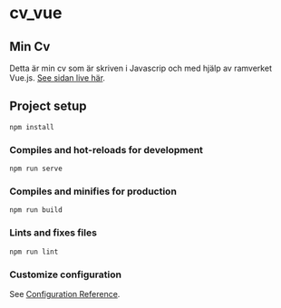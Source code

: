 # cv_vue

## Min Cv

Detta är min cv som är skriven i Javascrip och med hjälp av ramverket Vue.js.
[See sidan live här](https://therese-cv.web.app/).

## Project setup

```
npm install
```

### Compiles and hot-reloads for development

```
npm run serve
```

### Compiles and minifies for production

```
npm run build
```

### Lints and fixes files

```
npm run lint
```

### Customize configuration

See [Configuration Reference](https://cli.vuejs.org/config/).
